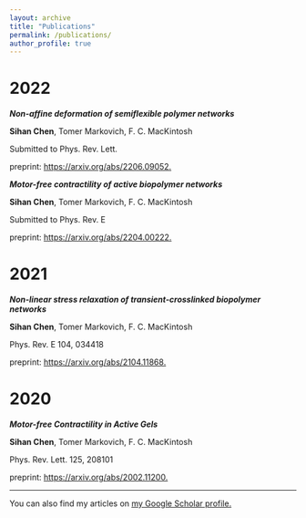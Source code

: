 ```yaml
---
layout: archive
title: "Publications"
permalink: /publications/
author_profile: true
---
```

2022
=
_**Non-affine deformation of semiflexible polymer networks**_

**Sihan Chen**, Tomer Markovich, F. C. MacKintosh

Submitted to Phys. Rev. Lett.

preprint: <u><a href="https://arxiv.org/abs/2206.09052">https://arxiv.org/abs/2206.09052</a>.</u>

_**Motor-free contractility of active biopolymer networks**_

**Sihan Chen**, Tomer Markovich, F. C. MacKintosh

Submitted to Phys. Rev. E

preprint: <u><a href="https://arxiv.org/abs/2204.00222">https://arxiv.org/abs/2204.00222</a>.</u>

2021
=
_**Non-linear stress relaxation of transient-crosslinked biopolymer networks**_

**Sihan Chen**, Tomer Markovich, F. C. MacKintosh

Phys. Rev. E 104, 034418

preprint: <u><a href="https://arxiv.org/abs/2104.11868">https://arxiv.org/abs/2104.11868</a>.</u>

2020
=
_**Motor-free Contractility in Active Gels**_

**Sihan Chen**, Tomer Markovich, F. C. MacKintosh

Phys. Rev. Lett. 125, 208101

preprint: <u><a href="https://arxiv.org/abs/2002.11200">https://arxiv.org/abs/2002.11200</a>.</u>


---
You can also find my articles on <u><a href="https://scholar.google.com/citations?user=_XjLa2EAAAAJ&hl=en&oi=ao">my Google Scholar profile</a>.</u>


